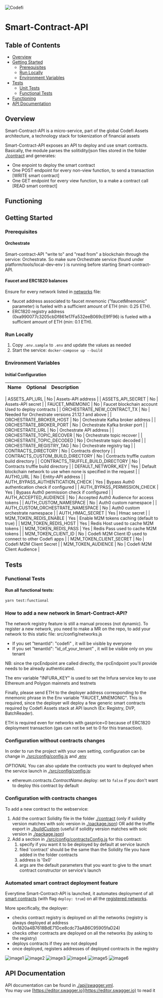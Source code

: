![Codefi](../assets-api/images/Picture1.png)

# Smart-Contract-API
## Table of Contents
- [Overview](#overview)
- [Getting Started](#getting-started)
  - [Prerequisites](#prerequisites)
  - [Run Locally](#run-locally)
  - [Environment Variables](#environment-variables)
- [Tests](#tests)
  - [Unit Tests](#unit-tests)
  - [Functional Tests](#functional-tests)
- [Functioning](#functioning)
- [API Documentation](#api-documentation)

## Overview

Smart-Contract-API is a micro-service, part of the global Codefi Assets architecture, a technology stack for tokenization of financial assets

Smart-Contract-API exposes an API to deploy and use smart contracts.
Basically, the module parses the solitidity/json files stored in the folder [./contract](./contract) and generates:

- One enpoint to deploy the smart contract
- One POST endpoint for every non-view function, to send a transaction [WRITE smart contract]
- One GET endpoint for every view function, to a make a contract call [READ smart contract]

## Functioning

## Getting Started

### Prerequisites

#### Orchestrate
Smart-contract-API "write to" and "read from" a blockchain through the service: Orchestrate. So make sure Orchestrate service (found under platform/tools/local-dev-env ) is running before starting Smart-contract-API.


#### Faucet and ERC1820 balances
Ensure for every network listed in [networks](./src/config/networks.js) file:

- faucet address associated to faucet mnemonic ("faucetMnemonic" parameter) is fueled with a sufficient amount of ETH (min: 0.25 ETH).
- ERC1820 registry address (0xa990077c3205cbDf861e17Fa532eeB069cE9fF96) is fueled with a sufficient amount of ETH (min: 0.1 ETH).

### Run Locally

 1. Copy `.env.sample` to `.env` and update the values as needed
 2. Start the service: `docker-compose up --build`

### Environment Variables

#### Initial Configuration

| Name | Optional | Description |
| ---  | --- | --- |

| ASSETS_API_URL | No | Assets-API address |
| ASSETS_API_SECRET | No | Assets-API secret |
| FAUCET_MNEMONIC | No | Faucet blockchain account Used to deploy contracts |
| ORCHESTRATE_NEW_CONTRACT_TX | No | Needed for Orchestrate versions 21.12.1 and above |
| ORCHESTRATE_BROKER_HOST | No | Orchestrate Kafka broker address |
| ORCHESTRATE_BROKER_PORT | No | Orchestrate Kafka broker port |
| ORCHESTRATE_URL | No | Orchestrate API address |
| ORCHESTRATE_TOPIC_RECOVER | No | Orchestrate topic recover |
| ORCHESTRATE_TOPIC_DECODED | No | Orchestrate topic decoded |
| ORCHESTRATE_REGISTRY_TAG | No | Orchestrate registry tag |
| CONTRACTS_DIRECTORY | No | Contracts directory |
| CONTRACTS_CUSTOM_BUILD_DIRECTORY | No | Contracts truffle custom build directory |
| CONTRACTS_TRUFFLE_BUILD_DIRECTORY | No | Contracts truffle build directory |
| DEFAULT_NETWORK_KEY | Yes | Default blockchain network to use when none is specified in the request |
| AUTH0_URL | No | Entity-API address |
| AUTH_BYPASS_AUTHENTICATION_CHECK | Yes | Bypass Auth0 authentication check if configured |
| AUTH_BYPASS_PERMISSION_CHECK | Yes | Bypass Auth0 permission check if configured |
| AUTH_ACCEPTED_AUDIENCE | No | Accepted Auth0 Audience for access tokens |
| AUTH_CUSTOM_NAMESPACE | No | Auth0 custom namespace |
| AUTH_CUSTOM_ORCHESTRATE_NAMESPACE | No | Auth0 custom orchestrate namespace |
| AUTH_HMAC_SECRET | Yes | Hmac secret |
| M2M_TOKEN_REDIS_ENABLE | Yes | Enable M2M tokens caching (default to true) |
| M2M_TOKEN_REDIS_HOST | Yes | Redis Host used to cache M2M tokens |
| M2M_TOKEN_REDIS_PASS | Yes | Redis Pass used to cache M2M tokens |
| M2M_TOKEN_CLIENT_ID | No | Codefi M2M Client ID used to connect to other Codefi apps |
| M2M_TOKEN_CLIENT_SECRET | No | Codefi M2M Client Secret |
| M2M_TOKEN_AUDIENCE | No | Codefi M2M Client Audience |

## Tests
### Functional Tests

#### Run all functional tests:

``` bash
yarn test:functional
```

### How to add a new network in Smart-Contract-API?

The network registry feature is still a manual process (not dynamic).
To register a new network, you need to make a MR on the repo, to add your network to this static file:
src/config/networks.js
 - If you set "tenantId": "codefi" , it will be visible by everyone
 - If you set "tenantId": "id_of_your_tenant" , it will be visible only on you tenant

NB: since the rpcEndpoint are called directly, the rpcEndpoint you'll provide needs to be already authenticated.

The env variable "INFURA_KEY" is used to set the Infura service key to use Ethereum and Polygon mainnets and testnets

Finally, please send ETH to the deployer address corresponding to the mnemonic phrase in the Env variable "FAUCET_MNEMONIC". This is required, since
the deployer will deploy a few generic smart contracts required by Codefi Assets stack at API launch (Ex: Registry, DVP, BatchReader).

ETH is required even for networks with gasprice=0 because of ERC1820 deployment transaction (gas can not be set to 0 for this transaction).

### Configuration without contracts changes

In order to run the project with your own setting, configuration can be change in [./src/config/config.js](./src/config/config.js) and [.env](.env)

_OPTIONAL_
You can also update the contracts you want to deployed when the service launch in [./src/config/config.js](./src/config/config.js):

- ethereum.contracts._ContractName_.deploy: set to `false` if you don't want to deploy this contract by default

### Configuration with contracts changes

To add a new contract to the webservice:

1. Add the contract Solidity file in the folder [./contract](./contract) (only if solidity version matches with solc version in [./package.json](./package.json)) OR add the truffle export in [./buildCustom](./buildCustom) (useful if solidity version matches with solc version in [./package.json](./package.json))
2. Add a section in [./src/config/contractsConfig.js](./src/config/contractsConfig.js) for this contract:
   1. specify if you want it to be deployed by default at service launch
   2. filed 'contract' should be the same than the Solidity file you have added in the folder contracts
   3. address is '0x0'
   4. args are the default parameters that you want to give to the smart contract constructor on service's launch

### Automated smart contract deployment feature

Everytime Smart-Contract-API is launched, it automates deployment of all [smart contracts](./src/config/contractsConfig.ts) (with flag `deploy: true`) on all the [registered networks](./src/config/networks.js).

More specifically, the deployer:

- checks contract registry is deployed on all the networks (registry is always deployed at address 0x1820a4B7618BdE71Dce8cdc73aAB6C95905faD24)
- checks other contracts are deployed on all the networks (by asking to the registry)
- deploys contracts if they are not deployed
- once deployed, registers addresses of deployed contracts in the registry

![image1](images/image1.png)
![image2](images/image2.png)
![image3](images/image3.png)
![image4](images/image4.png)
![image5](images/image5.png)
![image6](images/image6.png)

## API Documentation

API documentation can be found in [./api/swagger.yml](./api/swagger.yml).<br/>
You may use [https://editor.swagger.io](https://editor.swagger.io) to read it
